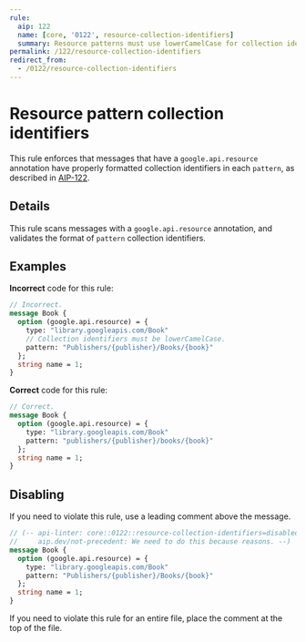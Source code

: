```yaml
---
rule:
  aip: 122
  name: [core, '0122', resource-collection-identifiers]
  summary: Resource patterns must use lowerCamelCase for collection identifiers.
permalink: /122/resource-collection-identifiers
redirect_from:
  - /0122/resource-collection-identifiers
---
```


# Resource pattern collection identifiers

This rule enforces that messages that have a `google.api.resource` annotation
have properly formatted collection identifiers in each `pattern`, as described
in [AIP-122][].

## Details

This rule scans messages with a `google.api.resource` annotation, and validates
the format of `pattern` collection identifiers.

## Examples

**Incorrect** code for this rule:

```proto
// Incorrect.
message Book {
  option (google.api.resource) = {
    type: "library.googleapis.com/Book"
    // Collection identifiers must be lowerCamelCase.
    pattern: "Publishers/{publisher}/Books/{book}"
  };
  string name = 1;
}
```

**Correct** code for this rule:

```proto
// Correct.
message Book {
  option (google.api.resource) = {
    type: "library.googleapis.com/Book"
    pattern: "publishers/{publisher}/books/{book}"
  };
  string name = 1;
}
```

## Disabling

If you need to violate this rule, use a leading comment above the message.

```proto
// (-- api-linter: core::0122::resource-collection-identifiers=disabled
//     aip.dev/not-precedent: We need to do this because reasons. --)
message Book {
  option (google.api.resource) = {
    type: "library.googleapis.com/Book"
    pattern: "Publishers/{publisher}/Books/{book}"
  };
  string name = 1;
}
```

If you need to violate this rule for an entire file, place the comment at the
top of the file.

[aip-122]: http://aip.dev/122
[aip.dev/not-precedent]: https://aip.dev/not-precedent

